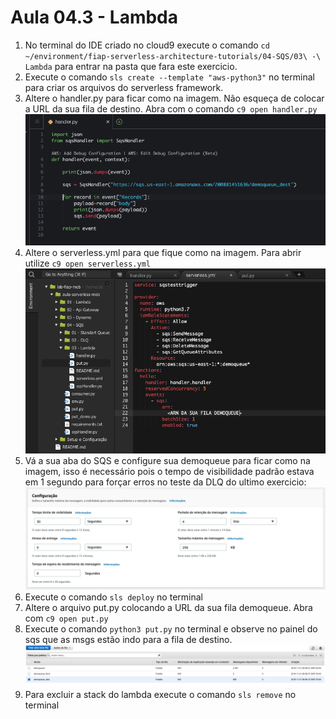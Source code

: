 # Aula 04.3 - Lambda

1. No terminal do IDE criado no cloud9 execute o comando `cd ~/environment/fiap-serverless-architecture-tutorials/04-SQS/03\ -\ Lambda` para entrar na pasta que fara este exercicio.
2. Execute o comando `sls create --template "aws-python3"` no terminal para criar os arquivos do serverless framework.
3. Altere o handler.py para ficar como na imagem. Não esqueça de colocar a URL da sua fila de destino. Abra com o comando `c9 open handler.py`
   ![at](img/lambda-01.png)
4. Altere o serverless.yml para que fique como na imagem. Para abrir utilize `c9 open serverless.yml `
   ![at](img/lambda-02.png)
5. Vá a sua aba do SQS e configure sua demoqueue para ficar como na imagem, isso é necessário pois o tempo de visibilidade padrão estava em 1 segundo para forçar erros no teste da DLQ do ultimo exercicio:
   ![at](img/lambda-03.png)
6. Execute o comando `sls deploy` no terminal
7. Altere o arquivo put.py colocando a URL da sua fila demoqueue. Abra com `c9 open put.py`
8. Execute o comando `python3 put.py` no terminal e observe no painel do sqs que as msgs estão indo para a fila de destino.
   ![at](img/lambda-04.png)
9. Para excluir a stack do lambda execute o comando `sls remove` no terminal